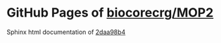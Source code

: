 GitHub Pages of [biocorecrg/MOP2](https://github.com/biocorecrg/MOP2.git)
===
Sphinx html documentation of [2daa98b4](https://github.com/biocorecrg/MOP2/tree/2daa98b4a62803123194f17e2a6d86ca0038ef92)
